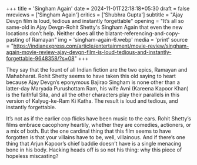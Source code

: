 +++
title = 'Singham Again'
date = 2024-11-01T22:18:18+05:30
draft = false
mreviews = ['Singham Again']
critics = ['Shubhra Gupta']
subtitle = "Ajay Devgn film is loud, tedious and instantly forgettable"
opening = "It’s all so same-old in Ajay Devgn-Rohit Shetty's Singham Again that even the new locations don’t help. Neither does all the blatant-referencing-and-copy-pasting of Ramayan"
img = 'singham-again-6.webp'
media = 'print'
source = "https://indianexpress.com/article/entertainment/movie-review/singham-again-movie-review-ajay-devgn-film-is-loud-tedious-and-instantly-forgettable-9648358/?s=08"
+++

They say that the fount of all Indian fiction are the two epics, Ramayan and Mahabharat. Rohit Shetty seems to have taken this old saying to heart because Ajay Devgn’s eponymous Bajirao Singham is none other than a latter-day Maryada Purushottam Ram, his wife Avni (Kareena Kapoor Khan) is the faithful Sita, and all the other characters play their parallels in this version of Kalyug-ke-Ram Ki Katha. The result is loud and tedious, and instantly forgettable.

It’s not as if the earlier cop flicks have been music to the ears. Rohit Shetty’s films embrace cacophony heartily, whether they are comedies, actioners, or a mix of both. But the one cardinal thing that this film seems to have forgotten is that your villains have to be, well, villainous. And if there’s one thing that Arjun Kapoor’s chief baddie doesn’t have is a single menacing bone in his body. Hacking heads off is so not his thing: why this piece of hopeless miscasting?
